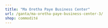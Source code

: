 ```yaml
---
title: "Ma Oretha Paye Business Center"
url: /ganta/ma-oretha-paye-business-center-3/
shop: commodité
---
```

